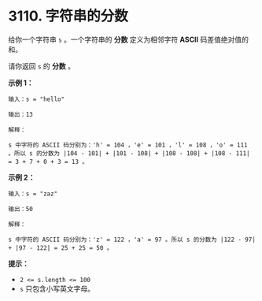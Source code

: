 # 3110. 字符串的分数

给你一个字符串 `s` 。一个字符串的 **分数** 定义为相邻字符 **ASCII** 码差值绝对值的和。

请你返回 `s` 的 **分数** 。

**示例 1：**

```()
输入：s = "hello"

输出：13

解释：

s 中字符的 ASCII 码分别为：'h' = 104 ，'e' = 101 ，'l' = 108 ，'o' = 111 。所以 s 的分数为 |104 - 101| + |101 - 108| + |108 - 108| + |108 - 111| = 3 + 7 + 0 + 3 = 13 。
```

**示例 2：**

```()
输入：s = "zaz"

输出：50

解释：

s 中字符的 ASCII 码分别为：'z' = 122 ，'a' = 97 。所以 s 的分数为 |122 - 97| + |97 - 122| = 25 + 25 = 50 。
```

**提示：**

- `2 <= s.length <= 100`
- `s` 只包含小写英文字母。
